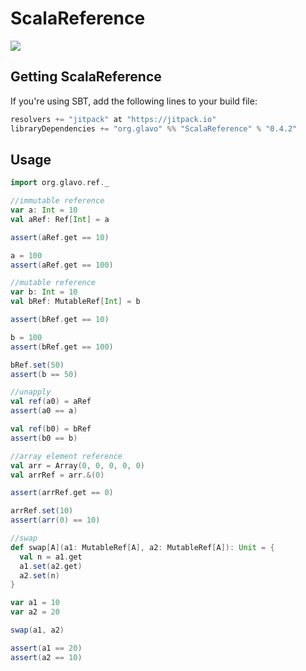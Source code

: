 # ScalaReference

[![](https://jitpack.io/v/Glavo/ScalaReference.svg)](https://jitpack.io/#Glavo/ScalaReference)

## Getting ScalaReference

If you're using SBT, add the following lines to your build file:
```sbt
resolvers += "jitpack" at "https://jitpack.io"
libraryDependencies += "org.glavo" %% "ScalaReference" % "0.4.2"
```

## Usage

```scala
import org.glavo.ref._

//immutable reference
var a: Int = 10
val aRef: Ref[Int] = a

assert(aRef.get == 10)

a = 100
assert(aRef.get == 100)

//mutable reference
var b: Int = 10
val bRef: MutableRef[Int] = b

assert(bRef.get == 10)

b = 100
assert(bRef.get == 100)

bRef.set(50)
assert(b == 50)

//unapply
val ref(a0) = aRef
assert(a0 == a)

val ref(b0) = bRef
assert(b0 == b)

//array element reference
val arr = Array(0, 0, 0, 0, 0)
val arrRef = arr.&(0)

assert(arrRef.get == 0)

arrRef.set(10)
assert(arr(0) == 10)

//swap
def swap[A](a1: MutableRef[A], a2: MutableRef[A]): Unit = {
  val n = a1.get
  a1.set(a2.get)
  a2.set(n)
}

var a1 = 10
var a2 = 20

swap(a1, a2)

assert(a1 == 20)
assert(a2 == 10)
```